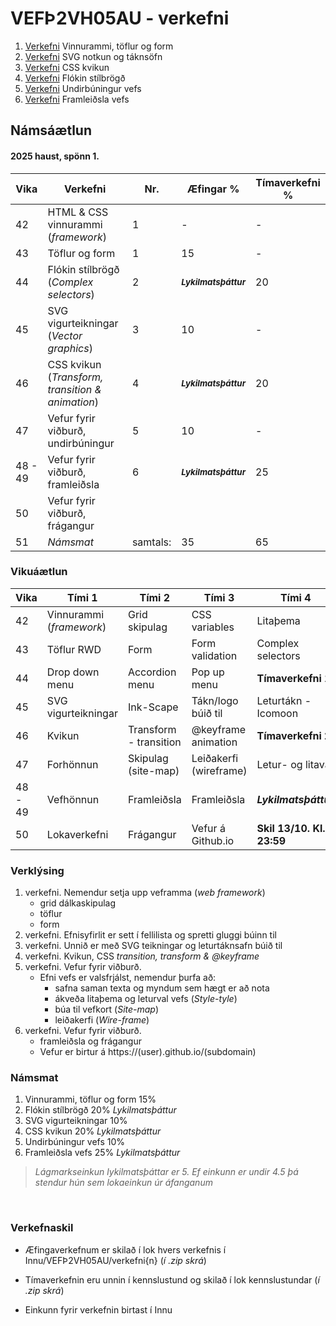 #  VEFÞ2VH05AU - verkefni

1. [Verkefni](Verkefni-1/) Vinnurammi, töflur og form
1. [Verkefni](Verkefni-2/) SVG notkun og táknsöfn
1. [Verkefni](Verkefni-3/) CSS kvikun
1. [Verkefni](Verkefni-3/) Flókin stílbrögð
1. [Verkefni](Verkefni-6/) Undirbúningur vefs
1. [Verkefni](Verkefni-7/) Framleiðsla vefs

## Námsáætlun

#### 2025 haust, spönn 1.

| Vika  | Verkefni  | Nr. | Æfingar % | Tímaverkefni % |
|---|---|---|---|---|
| 42 | HTML & CSS vinnurammi (_framework_)  | 1 | - | - |
| 43 | Töflur og form  | 1 |  15 | - |  
| 44 | Flókin stílbrögð (_Complex selectors_) | 2 | <sub> **_Lykilmatsþáttur_** </sub>  | 20 |
| 45 | SVG vigurteikningar (_Vector graphics_) | 3 | 10 | - |
| 46 | CSS kvikun (_Transform, transition & animation_) | 4 |  <sub> **_Lykilmatsþáttur_** </sub>  | 20 |
| 47 | Vefur fyrir viðburð, undirbúningur | 5 | 10 | -  |
| 48 - 49 | Vefur fyrir viðburð, framleiðsla | 6 | <sub> **_Lykilmatsþáttur_** </sub>  | 25  |
| 50 | Vefur fyrir viðburð, frágangur |  |  |  |
| 51 | _Námsmat_ | samtals:  | 35 | 65 |

### Vikuáætlun

| Vika | Tími 1  | Tími 2 | Tími 3 | Tími 4 | 
| --- | --- | --- | --- | --- | 
| 42 | Vinnurammi (_framework_) | Grid skipulag | CSS variables | Litaþema | 
| 43 | Töflur RWD | Form | Form validation | Complex selectors |
| 44 | Drop down menu | Accordion menu | Pop up menu | **Tímaverkefni 1** |  
| 45 | SVG vigurteikningar | Ink-Scape | Tákn/logo búið til | Leturtákn - Icomoon | 
| 46 | Kvikun | Transform - transition | @keyframe animation | **Tímaverkefni 2** |
| 47 | Forhönnun | Skipulag (site-map) | Leiðakerfi (wireframe) | Letur- og litaval |
| 48 - 49 | Vefhönnun | Framleiðsla | Framleiðsla |  **_Lykilmatsþáttur_** |  
| 50 | Lokaverkefni |Frágangur | Vefur á Github.io | **Skil 13/10. Kl. 23:59** | 

### Verklýsing

1. verkefni. Nemendur setja upp veframma (_web framework_) 
   - grid dálkaskipulag
   - töflur
   - form 
1. verkefni. Efnisyfirlit er sett í fellilista og spretti gluggi búinn til 
1. verkefni. Unnið er með SVG teikningar og leturtáknsafn búið til 
1. verkefni. Kvikun, CSS _transition, transform & @keyframe_ 
1. verkefni. Vefur fyrir viðburð. 
   * Efni vefs er valsfrjálst, nemendur þurfa að:
      * safna saman texta og myndum sem hægt er að nota
      * ákveða litaþema og leturval vefs (_Style-tyle_)
      * búa til vefkort (_Site-map_) 
      * leiðakerfi (_Wire-frame_)
1. verkefni. Vefur fyrir viðburð. 
      * framleiðsla og frágangur
      * Vefur er birtur á https://(user).github.io/(subdomain)

 ### Námsmat

1. Vinnurammi, töflur og form 15% 
1. Flókin stílbrögð 20% _Lykilmatsþáttur_
1. SVG vigurteikningar 10%
1. CSS kvikun 20% _Lykilmatsþáttur_ 
1. Undirbúningur vefs 10% 
1. Framleiðsla vefs 25% _Lykilmatsþáttur_

> _Lágmarkseinkun lykilmatsþáttar er 5. Ef einkunn er undir 4.5 þá stendur hún sem lokaeinkun úr áfanganum_

<p>&nbsp;</p>

### Verkefnaskil 

-  Æfingaverkefnum er skilað í lok hvers verkefnis í Innu/VEFÞ2VH05AU/verkefni{n} (_í .zip skrá_)

-  Tímaverkefnin eru unnin í kennslustund og skilað í lok kennslustundar (_í .zip skrá_) 

-  Einkunn fyrir verkefnin birtast í Innu
   
